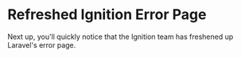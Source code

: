# Refreshed Ignition Error Page

Next up, you'll quickly notice that the Ignition team has freshened up Laravel's error page.

